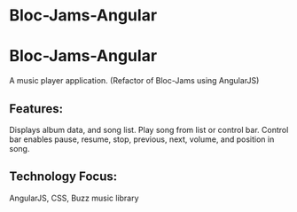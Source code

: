 # Bloc-Jams-Angular

<h1>Bloc-Jams-Angular</h1>
<p>A music player application. (Refactor of Bloc-Jams using AngularJS)</p>

<h2>Features:</h2>
<p>Displays album data, and song list. Play song from list or control bar. Control bar enables pause, resume, stop, previous, next, volume, and position in song.</p>

<h2>Technology Focus:</h2>
<p>AngularJS, CSS, Buzz music library</P>
